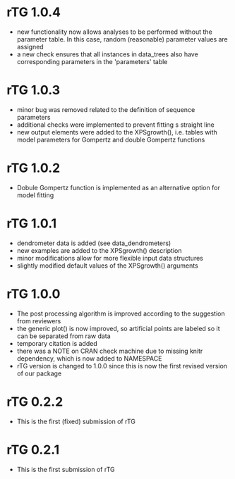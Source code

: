 # rTG 1.0.4
* new functionality now allows analyses to be performed without the parameter table. In this case, random (reasonable) parameter values are assigned
* a new check ensures that all instances in data_trees also have corresponding parameters in the 'parameters' table

# rTG 1.0.3
* minor bug was removed related to the definition of sequence parameters 
* additional checks were implemented to prevent fitting s straight line
* new output elements were added to the XPSgrowth(), i.e. tables with model parameters for Gompertz and double Gompertz functions

# rTG 1.0.2
* Dobule Gompertz function is implemented as an alternative option for model fitting

# rTG 1.0.1
* dendrometer data is added (see data_dendrometers)
* new examples are added to the XPSgrowth() description
* minor modifications allow for more flexible input data structures
* slightly modified default values of the XPSgrowth() arguments

# rTG 1.0.0
* The post processing algorithm is improved according to the suggestion from reviewers
* the generic plot() is now improved, so artificial points are labeled so it can be separated from raw data
* temporary citation is added
* there was a NOTE on CRAN check machine due to missing knitr dependency, which is now added to NAMESPACE
* rTG version is changed to 1.0.0 since this is now the first revised version of our package

# rTG 0.2.2
* This is the first (fixed) submission of rTG 

# rTG 0.2.1
* This is the first submission of rTG 
